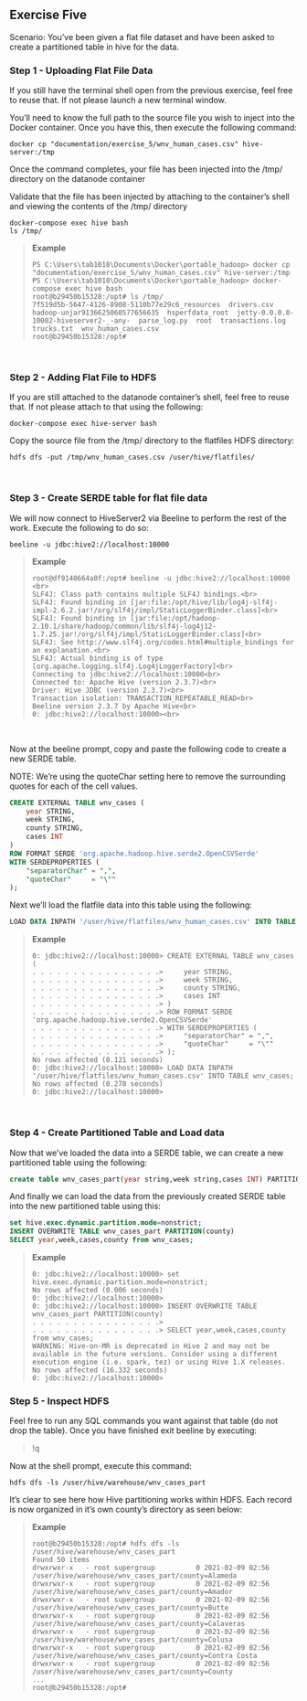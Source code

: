 ## Exercise Five

Scenario:  You’ve been given a flat file dataset and have been asked to create a partitioned table in hive for the data.  


### Step 1 - Uploading Flat File Data

If you still have the terminal shell open from the previous exercise, feel free to reuse that.  If not please launch a new terminal window.

You’ll need to know the full path to the source file you wish to inject into the Docker container.  Once you have this, then execute the following command:


```shell
docker cp "documentation/exercise_5/wnv_human_cases.csv" hive-server:/tmp
```

Once the command completes, your file has been injected into the /tmp/ directory on the datanode container


Validate that the file has been injected by attaching to the container’s shell and viewing the contents of the /tmp/ directory


```
docker-compose exec hive bash
ls /tmp/
```


> **Example**
> ```shell
> PS C:\Users\tab1018\Documents\Docker\portable_hadoop> docker cp "documentation/exercise_5/wnv_human_cases.csv" hive-server:/tmp
> PS C:\Users\tab1018\Documents\Docker\portable_hadoop> docker-compose exec hive bash
> root@b29450b15328:/opt# ls /tmp/
> 7f519d5b-5647-4126-8908-5110b77e29c6_resources  drivers.csv  hadoop-unjar9136625060577656635  hsperfdata_root  jetty-0.0.0.0-10002-hiveserver2-_-any-  parse_log.py  root  transactions.log  trucks.txt  wnv_human_cases.csv
> root@b29450b15328:/opt#
> ```

<br>

### Step 2 - Adding Flat File to HDFS

If you are still attached to the datanode container’s shell, feel free to reuse that.  If not please attach to that using the following:


```shell
docker-compose exec hive-server bash
```

Copy the source file from the /tmp/ directory to the flatfiles HDFS directory:


```shell
hdfs dfs -put /tmp/wnv_human_cases.csv /user/hive/flatfiles/
```

<br>

### Step 3 - Create SERDE table for flat file data

We will now connect to HiveServer2 via Beeline to perform the rest of the work.  Execute the following to do so:


```
beeline -u jdbc:hive2://localhost:10000
```

> **Example**
> ```shell
> root@df9140664a0f:/opt# beeline -u jdbc:hive2://localhost:10000 <br>
> SLF4J: Class path contains multiple SLF4J bindings.<br>
> SLF4J: Found binding in [jar:file:/opt/hive/lib/log4j-slf4j-impl-2.6.2.jar!/org/slf4j/impl/StaticLoggerBinder.class]<br>
> SLF4J: Found binding in [jar:file:/opt/hadoop-2.10.1/share/hadoop/common/lib/slf4j-log4j12-1.7.25.jar!/org/slf4j/impl/StaticLoggerBinder.class]<br>
> SLF4J: See http://www.slf4j.org/codes.html#multiple_bindings for an explanation.<br>
> SLF4J: Actual binding is of type [org.apache.logging.slf4j.Log4jLoggerFactory]<br>
> Connecting to jdbc:hive2://localhost:10000<br>
> Connected to: Apache Hive (version 2.3.7)<br>
> Driver: Hive JDBC (version 2.3.7)<br>
> Transaction isolation: TRANSACTION_REPEATABLE_READ<br>
> Beeline version 2.3.7 by Apache Hive<br>
> 0: jdbc:hive2://localhost:10000><br>
> ```

<br>

Now at the beeline prompt, copy and paste the following code to create a new SERDE table.

NOTE: We’re using the quoteChar setting here to remove the surrounding quotes for each of the cell values.


```sql
CREATE EXTERNAL TABLE wnv_cases (
    year STRING, 
    week STRING, 
    county STRING, 
    cases INT
)
ROW FORMAT SERDE 'org.apache.hadoop.hive.serde2.OpenCSVSerde'
WITH SERDEPROPERTIES (
    "separatorChar" = ",",
    "quoteChar"     = "\""
);
```


Next we’ll load the flatfile data into this table using the following:


```sql
LOAD DATA INPATH '/user/hive/flatfiles/wnv_human_cases.csv' INTO TABLE wnv_cases;
```

> **Example**
> ```shell
> 0: jdbc:hive2://localhost:10000> CREATE EXTERNAL TABLE wnv_cases (
> . . . . . . . . . . . . . . . .>     year STRING,
> . . . . . . . . . . . . . . . .>     week STRING,
> . . . . . . . . . . . . . . . .>     county STRING,
> . . . . . . . . . . . . . . . .>     cases INT
> . . . . . . . . . . . . . . . .> )
> . . . . . . . . . . . . . . . .> ROW FORMAT SERDE 'org.apache.hadoop.hive.serde2.OpenCSVSerde'
> . . . . . . . . . . . . . . . .> WITH SERDEPROPERTIES (
> . . . . . . . . . . . . . . . .>     "separatorChar" = ",",
> . . . . . . . . . . . . . . . .>     "quoteChar"     = "\""
> . . . . . . . . . . . . . . . .> );
> No rows affected (0.121 seconds)
> 0: jdbc:hive2://localhost:10000> LOAD DATA INPATH '/user/hive/flatfiles/wnv_human_cases.csv' INTO TABLE wnv_cases;
> No rows affected (0.278 seconds)
> 0: jdbc:hive2://localhost:10000>
> ```

<br>

### Step 4 - Create Partitioned Table and Load data

Now that we’ve loaded the data into a SERDE table, we can create a new partitioned table using the following:

```sql
create table wnv_cases_part(year string,week string,cases INT) PARTITIONED BY(county string);
```

And finally we can load the data from the previously created SERDE table into the new partitioned table using this:

```sql
set hive.exec.dynamic.partition.mode=nonstrict;
INSERT OVERWRITE TABLE wnv_cases_part PARTITION(county)
SELECT year,week,cases,county from wnv_cases;
```

> **Example**
> ```shell
> 0: jdbc:hive2://localhost:10000> set hive.exec.dynamic.partition.mode=nonstrict;
> No rows affected (0.006 seconds)
> 0: jdbc:hive2://localhost:10000>
> 0: jdbc:hive2://localhost:10000> INSERT OVERWRITE TABLE wnv_cases_part PARTITION(county)
> . . . . . . . . . . . . . . . .>
> . . . . . . . . . . . . . . . .> SELECT year,week,cases,county from wnv_cases;
> WARNING: Hive-on-MR is deprecated in Hive 2 and may not be available in the future versions. Consider using a different execution engine (i.e. spark, tez) or using Hive 1.X releases.
> No rows affected (16.332 seconds)
> 0: jdbc:hive2://localhost:10000>
> ```

### Step 5 - Inspect HDFS

Feel free to run any SQL commands you want against that table (do not drop the table).  Once you have finished exit beeline by executing:  
> !q

Now at the shell prompt, execute this command:

```shell
hdfs dfs -ls /user/hive/warehouse/wnv_cases_part
```

It’s clear to see here how Hive partitioning works within HDFS.  Each record is now organized in it’s own county’s directory as seen below:

> **Example**
> ```shell
> root@b29450b15328:/opt# hdfs dfs -ls /user/hive/warehouse/wnv_cases_part
> Found 50 items
> drwxrwxr-x   - root supergroup          0 2021-02-09 02:56 /user/hive/warehouse/wnv_cases_part/county=Alameda
> drwxrwxr-x   - root supergroup          0 2021-02-09 02:56 /user/hive/warehouse/wnv_cases_part/county=Amador
> drwxrwxr-x   - root supergroup          0 2021-02-09 02:56 /user/hive/warehouse/wnv_cases_part/county=Butte
> drwxrwxr-x   - root supergroup          0 2021-02-09 02:56 /user/hive/warehouse/wnv_cases_part/county=Calaveras
> drwxrwxr-x   - root supergroup          0 2021-02-09 02:56 /user/hive/warehouse/wnv_cases_part/county=Colusa
> drwxrwxr-x   - root supergroup          0 2021-02-09 02:56 /user/hive/warehouse/wnv_cases_part/county=Contra Costa
> drwxrwxr-x   - root supergroup          0 2021-02-09 02:56 /user/hive/warehouse/wnv_cases_part/county=County
> ...
> root@b29450b15328:/opt#
> ```

